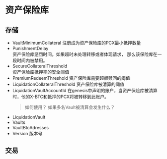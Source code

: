 # 资产保险库

## 存储

- VaultMinimumCollateral
  注册成为资产保险库的PCX最小抵押数量
- PunishmentDelay  
  资产保险库惩罚时间。如果超时未处理转移或者体现请求， 那么该保险库在一段时间内被禁用。
- SecureCollateralThreshold  
  资产保险库抵押率的安全阈值
- PremiumRedeemThreshold
  资产保险库需要超额赎回的阈值
- LiquidationCollateralThreshold
  资产保险库被清算的阈值
- LiquidationVaultAccountId
  在genesis中声明的账户，当资产保险库被清算时，他的X-BTC和抵押的PCX将被转移到此账户。
  > 如何使用？ 如果多名Vault被清算会发生什么？
- LiquidationVault
- Vaults
- VaultBtcAdresses
- Version
  版本号

## 交易

